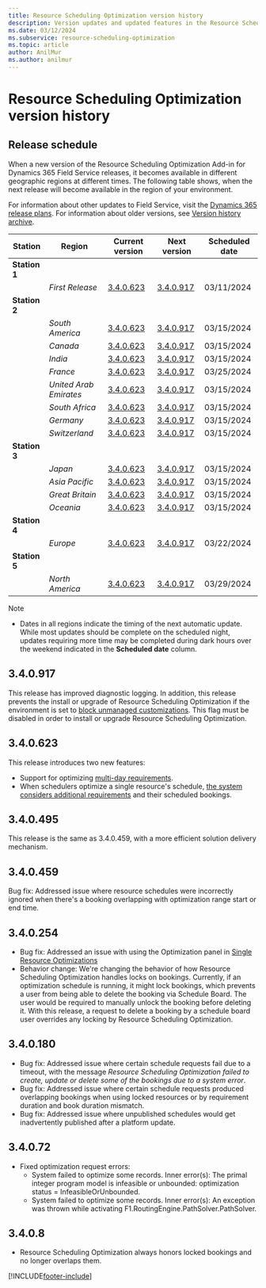 ```yaml
---
title: Resource Scheduling Optimization version history
description: Version updates and updated features in the Resource Scheduling Optimization Add-in for Dynamics 365 Field Service.
ms.date: 03/12/2024
ms.subservice: resource-scheduling-optimization
ms.topic: article
author: AnilMur
ms.author: anilmur
---
```


# Resource Scheduling Optimization version history

## Release schedule

When a new version of the Resource Scheduling Optimization Add-in for Dynamics 365 Field Service releases, it becomes available in different geographic regions at different times. The following table shows, when the next release will become available in the region of your environment.

For information about other updates to Field Service, visit the [Dynamics 365 release plans](/dynamics365/release-plans/).
For information about older versions, see [Version history archive](version-history-archive.md#resource-scheduling-optimization-add-in).

|Station | Region | Current version | Next version |  Scheduled date
|------| -------|-------|-----|------|
|**Station 1** | | |  | |
| | *First Release* | [3.4.0.623](/dynamics365/field-service/field-service-version-history-resource-scheduling-optimization#340623) | [3.4.0.917](/dynamics365/field-service/field-service-version-history-resource-scheduling-optimization#340917) | 03/11/2024
|**Station 2** | | |  | |
| | *South America* | [3.4.0.623](/dynamics365/field-service/field-service-version-history-resource-scheduling-optimization#340623) | [3.4.0.917](/dynamics365/field-service/field-service-version-history-resource-scheduling-optimization#340917) | 03/15/2024
| | *Canada* | [3.4.0.623](/dynamics365/field-service/field-service-version-history-resource-scheduling-optimization#340623)  | [3.4.0.917](/dynamics365/field-service/field-service-version-history-resource-scheduling-optimization#340917) | 03/15/2024
| | *India* | [3.4.0.623](/dynamics365/field-service/field-service-version-history-resource-scheduling-optimization#340623) | [3.4.0.917](/dynamics365/field-service/field-service-version-history-resource-scheduling-optimization#340917) | 03/15/2024
| | *France* | [3.4.0.623](/dynamics365/field-service/field-service-version-history-resource-scheduling-optimization#340623) | [3.4.0.917](/dynamics365/field-service/field-service-version-history-resource-scheduling-optimization#340917) | 03/25/2024
| | *United Arab Emirates* | [3.4.0.623](/dynamics365/field-service/field-service-version-history-resource-scheduling-optimization#340623) | [3.4.0.917](/dynamics365/field-service/field-service-version-history-resource-scheduling-optimization#340917) | 03/15/2024
| | *South Africa* | [3.4.0.623](/dynamics365/field-service/field-service-version-history-resource-scheduling-optimization#340623) | [3.4.0.917](/dynamics365/field-service/field-service-version-history-resource-scheduling-optimization#340917) | 03/15/2024
| | *Germany* | [3.4.0.623](/dynamics365/field-service/field-service-version-history-resource-scheduling-optimization#340623)  | [3.4.0.917](/dynamics365/field-service/field-service-version-history-resource-scheduling-optimization#340917) | 03/15/2024
| | *Switzerland* | [3.4.0.623](/dynamics365/field-service/field-service-version-history-resource-scheduling-optimization#340623)  | [3.4.0.917](/dynamics365/field-service/field-service-version-history-resource-scheduling-optimization#340917) | 03/15/2024
|**Station 3** | |  |  | |
| | *Japan* |  [3.4.0.623](/dynamics365/field-service/field-service-version-history-resource-scheduling-optimization#340623)| [3.4.0.917](/dynamics365/field-service/field-service-version-history-resource-scheduling-optimization#340917) | 03/15/2024
| | *Asia Pacific* | [3.4.0.623](/dynamics365/field-service/field-service-version-history-resource-scheduling-optimization#340623) | [3.4.0.917](/dynamics365/field-service/field-service-version-history-resource-scheduling-optimization#340917) | 03/15/2024
| | *Great Britain* |[3.4.0.623](/dynamics365/field-service/field-service-version-history-resource-scheduling-optimization#340623) | [3.4.0.917](/dynamics365/field-service/field-service-version-history-resource-scheduling-optimization#340917) | 03/15/2024
| | *Oceania* | [3.4.0.623](/dynamics365/field-service/field-service-version-history-resource-scheduling-optimization#340623) | [3.4.0.917](/dynamics365/field-service/field-service-version-history-resource-scheduling-optimization#340917) | 03/15/2024
|**Station 4** | |  |  | |
| | *Europe* | [3.4.0.623](/dynamics365/field-service/field-service-version-history-resource-scheduling-optimization#340623) | [3.4.0.917](/dynamics365/field-service/field-service-version-history-resource-scheduling-optimization#340917) | 03/22/2024
|**Station 5** | |  |  | |
| | *North America* | [3.4.0.623](/dynamics365/field-service/field-service-version-history-resource-scheduling-optimization#340623) | [3.4.0.917](/dynamics365/field-service/field-service-version-history-resource-scheduling-optimization#340917) | 03/29/2024

>[!NOTE]
>
> - Dates in all regions indicate the timing of the next automatic update. While most updates should be complete on the scheduled night, updates requiring more time may be completed during dark hours over the weekend indicated in the **Scheduled date** column.

## 3.4.0.917

This release has improved diagnostic logging. In addition, this release prevents the install or upgrade of Resource Scheduling Optimization if the environment is set to [block unmanaged customizations](/power-platform/alm/block-unmanaged-customizations). This flag must be disabled in order to install or upgrade Resource Scheduling Optimization.

## 3.4.0.623

This release introduces two new features:

- Support for optimizing [multi-day requirements](rso-multi-day.md).
- When schedulers optimize a single resource's schedule, [the system considers additional requirements](rso-single-resource-optimization.md) and their scheduled bookings.

## 3.4.0.495

This release is the same as 3.4.0.459, with a more efficient solution delivery mechanism.

## 3.4.0.459

Bug fix: Addressed issue where resource schedules were incorrectly ignored when there's a booking overlapping with optimization range start or end time.

## 3.4.0.254

- Bug fix: Addressed an issue with using the Optimization panel in [Single Resource Optimizations](/dynamics365/field-service/single-resource-optimization#run-after-making-changes-to-defaults)
- Behavior change: We're changing the behavior of how Resource Scheduling Optimization handles locks on bookings. Currently, if an optimization schedule is running, it might lock bookings, which prevents a user from being able to delete the booking via Schedule Board. The user would be required to manually unlock the booking before deleting it. With this release, a request to delete a booking by a schedule board user overrides any locking by Resource Scheduling Optimization.

## 3.4.0.180

- Bug fix: Addressed issue where certain schedule requests fail due to a timeout, with the message *Resource Scheduling Optimization failed to create, update or delete some of the bookings due to a system error*.
- Bug fix: Addressed issue where certain schedule requests produced overlapping bookings when using locked resources or by requirement duration and book duration mismatch.
- Bug fix: Addressed issue where unpublished schedules would get inadvertently published after a platform update.

## 3.4.0.72

- Fixed optimization request errors:
  - System failed to optimize some records. Inner error(s): The primal integer program model is infeasible or unbounded: optimization status = InfeasibleOrUnbounded.
  - System failed to optimize some records. Inner error(s): An exception was thrown while activating F1.RoutingEngine.PathSolver.PathSolver.

## 3.4.0.8

- Resource Scheduling Optimization always honors locked bookings and no longer overlaps them.

[!INCLUDE[footer-include](../includes/footer-banner.md)]
